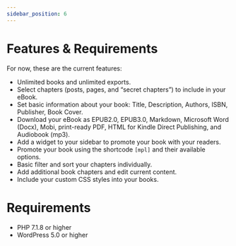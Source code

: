 ```yaml
---
sidebar_position: 6
---
```


# Features & Requirements

For now, these are the current features:

- Unlimited books and unlimited exports.
- Select chapters (posts, pages, and “secret chapters”) to include in your eBook.
- Set basic information about your book: Title, Description, Authors, ISBN, Publisher, Book Cover.
- Download your eBook as EPUB2.0, EPUB3.0, Markdown, Microsoft Word (Docx), Mobi, print-ready PDF, HTML for Kindle Direct Publishing, and Audiobook (mp3).
- Add a widget to your sidebar to promote your book with your readers.
- Promote your book using the shortcode `[mpl]` and their available options.
- Basic filter and sort your chapters individually.
- Add additional book chapters and edit current content.
- Include your custom CSS styles into your books.

# Requirements

- PHP 7.1.8 or higher
- WordPress 5.0 or higher